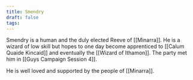 ```yaml
---
title: Smendry
draft: false
tags:
---
```

 
Smendry is a human and the duly elected Reeve of [[Minarra]]. He is a wizard of low skill but hopes to one day become apprenticed to [[Calum Quaide Kincaid]] and eventually the [[Wizard of Ithamon]]. The party met him in [[Guys Campaign Session 4]].

He is well loved and supported by the people of [[Minarra]]. 
